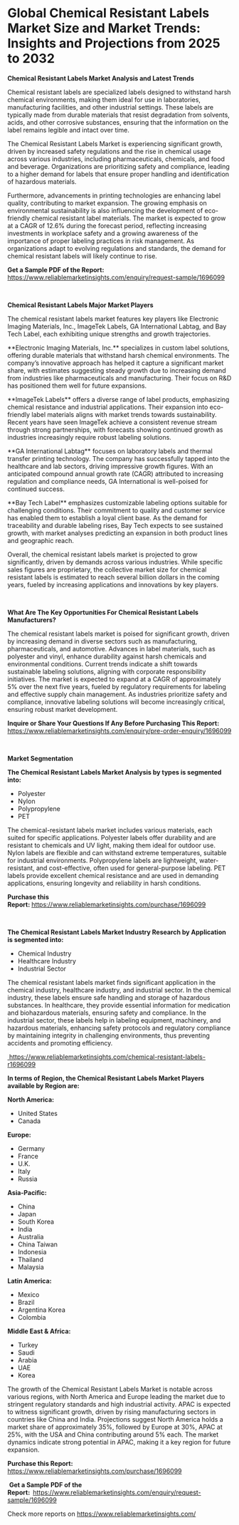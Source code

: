 <p><h1>Global Chemical Resistant Labels Market Size and Market Trends: Insights and Projections from 2025 to 2032</h1></p><p><strong>Chemical Resistant Labels Market Analysis and Latest Trends</strong></p>
<p><p>Chemical resistant labels are specialized labels designed to withstand harsh chemical environments, making them ideal for use in laboratories, manufacturing facilities, and other industrial settings. These labels are typically made from durable materials that resist degradation from solvents, acids, and other corrosive substances, ensuring that the information on the label remains legible and intact over time.</p><p>The Chemical Resistant Labels Market is experiencing significant growth, driven by increased safety regulations and the rise in chemical usage across various industries, including pharmaceuticals, chemicals, and food and beverage. Organizations are prioritizing safety and compliance, leading to a higher demand for labels that ensure proper handling and identification of hazardous materials. </p><p>Furthermore, advancements in printing technologies are enhancing label quality, contributing to market expansion. The growing emphasis on environmental sustainability is also influencing the development of eco-friendly chemical resistant label materials. The market is expected to grow at a CAGR of 12.6% during the forecast period, reflecting increasing investments in workplace safety and a growing awareness of the importance of proper labeling practices in risk management. As organizations adapt to evolving regulations and standards, the demand for chemical resistant labels will likely continue to rise.</p></p>
<p><strong>Get a Sample PDF of the Report:&nbsp;</strong> <a href="https://www.reliablemarketinsights.com/enquiry/request-sample/1696099?utm_campaign=3314&utm_medium=2&utm_source=Github&utm_content=ia&utm_term=27032025&utm_id=chemical-resistant-labels">https://www.reliablemarketinsights.com/enquiry/request-sample/1696099</a></p>
<p>&nbsp;</p>
<p><strong>Chemical Resistant Labels Major Market Players</strong></p>
<p><p>The chemical resistant labels market features key players like Electronic Imaging Materials, Inc., ImageTek Labels, GA International Labtag, and Bay Tech Label, each exhibiting unique strengths and growth trajectories.</p><p>**Electronic Imaging Materials, Inc.** specializes in custom label solutions, offering durable materials that withstand harsh chemical environments. The company’s innovative approach has helped it capture a significant market share, with estimates suggesting steady growth due to increasing demand from industries like pharmaceuticals and manufacturing. Their focus on R&D has positioned them well for future expansions.</p><p>**ImageTek Labels** offers a diverse range of label products, emphasizing chemical resistance and industrial applications. Their expansion into eco-friendly label materials aligns with market trends towards sustainability. Recent years have seen ImageTek achieve a consistent revenue stream through strong partnerships, with forecasts showing continued growth as industries increasingly require robust labeling solutions.</p><p>**GA International Labtag** focuses on laboratory labels and thermal transfer printing technology. The company has successfully tapped into the healthcare and lab sectors, driving impressive growth figures. With an anticipated compound annual growth rate (CAGR) attributed to increasing regulation and compliance needs, GA International is well-poised for continued success.</p><p>**Bay Tech Label** emphasizes customizable labeling options suitable for challenging conditions. Their commitment to quality and customer service has enabled them to establish a loyal client base. As the demand for traceability and durable labeling rises, Bay Tech expects to see sustained growth, with market analyses predicting an expansion in both product lines and geographic reach.</p><p>Overall, the chemical resistant labels market is projected to grow significantly, driven by demands across various industries. While specific sales figures are proprietary, the collective market size for chemical resistant labels is estimated to reach several billion dollars in the coming years, fueled by increasing applications and innovations by key players.</p></p>
<p>&nbsp;</p>
<p><strong>What Are The Key Opportunities For Chemical Resistant Labels Manufacturers?</strong></p>
<p><p>The chemical resistant labels market is poised for significant growth, driven by increasing demand in diverse sectors such as manufacturing, pharmaceuticals, and automotive. Advances in label materials, such as polyester and vinyl, enhance durability against harsh chemicals and environmental conditions. Current trends indicate a shift towards sustainable labeling solutions, aligning with corporate responsibility initiatives. The market is expected to expand at a CAGR of approximately 5% over the next five years, fueled by regulatory requirements for labeling and effective supply chain management. As industries prioritize safety and compliance, innovative labeling solutions will become increasingly critical, ensuring robust market development.</p></p>
<p><strong>Inquire or Share Your Questions If Any Before Purchasing This Report:</strong> <a href="https://www.reliablemarketinsights.com/enquiry/pre-order-enquiry/1696099?utm_campaign=3314&utm_medium=2&utm_source=Github&utm_content=ia&utm_term=27032025&utm_id=chemical-resistant-labels">https://www.reliablemarketinsights.com/enquiry/pre-order-enquiry/1696099</a></p>
<p>&nbsp;</p>
<p><strong>Market Segmentation</strong></p>
<p><strong>The Chemical Resistant Labels Market Analysis by types is segmented into:</strong></p>
<p><ul><li>Polyester</li><li>Nylon</li><li>Polypropylene</li><li>PET</li></ul></p>
<p><p>The chemical-resistant labels market includes various materials, each suited for specific applications. Polyester labels offer durability and are resistant to chemicals and UV light, making them ideal for outdoor use. Nylon labels are flexible and can withstand extreme temperatures, suitable for industrial environments. Polypropylene labels are lightweight, water-resistant, and cost-effective, often used for general-purpose labeling. PET labels provide excellent chemical resistance and are used in demanding applications, ensuring longevity and reliability in harsh conditions.</p></p>
<p><strong>Purchase this Report:&nbsp;</strong><a href="https://www.reliablemarketinsights.com/purchase/1696099?utm_campaign=3314&utm_medium=2&utm_source=Github&utm_content=ia&utm_term=27032025&utm_id=chemical-resistant-labels">https://www.reliablemarketinsights.com/purchase/1696099</a></p>
<p>&nbsp;</p>
<p><strong>The Chemical Resistant Labels Market Industry Research by Application is segmented into:</strong></p>
<p><ul><li>Chemical Industry</li><li>Healthcare Industry</li><li>Industrial Sector</li></ul></p>
<p><p>The chemical resistant labels market finds significant application in the chemical industry, healthcare industry, and industrial sector. In the chemical industry, these labels ensure safe handling and storage of hazardous substances. In healthcare, they provide essential information for medication and biohazardous materials, ensuring safety and compliance. In the industrial sector, these labels help in labeling equipment, machinery, and hazardous materials, enhancing safety protocols and regulatory compliance by maintaining integrity in challenging environments, thus preventing accidents and promoting efficiency.</p></p>
<p><a href="https://www.reliablemarketinsights.com/chemical-resistant-labels-r1696099?utm_campaign=3314&utm_medium=2&utm_source=Github&utm_content=ia&utm_term=27032025&utm_id=chemical-resistant-labels">&nbsp;https://www.reliablemarketinsights.com/chemical-resistant-labels-r1696099</a></p>
<p><strong>In terms of Region, the Chemical Resistant Labels Market Players available by Region are:</strong></p>
<p>
    <p> <strong> North America: </strong>
        <ul>
            <li>United States</li>
            <li>Canada</li>
        </ul>
        </p> 
    <p> <strong> Europe: </strong>
        <ul>
            <li>Germany</li>
            <li>France</li>
            <li>U.K.</li>
            <li>Italy</li>
            <li>Russia</li>
        </ul>
        </p> 
    <p> <strong> Asia-Pacific: </strong>
        <ul>
            <li>China</li>
            <li>Japan</li>
            <li>South Korea</li>
            <li>India</li>
            <li>Australia</li>
            <li>China Taiwan</li>
            <li>Indonesia</li>
            <li>Thailand</li>
            <li>Malaysia</li>
        </ul>
        </p> 
    <p> <strong> Latin America: </strong>
        <ul>
            <li>Mexico</li>
            <li>Brazil</li>
            <li>Argentina Korea</li>
            <li>Colombia</li>
        </ul>
        </p> 
    <p> <strong> Middle East & Africa: </strong>
        <ul>
            <li>Turkey</li>
            <li>Saudi</li>
            <li>Arabia</li>
            <li>UAE</li>
            <li>Korea</li>
        </ul>
    </p>
    </p>
<p><p>The growth of the Chemical Resistant Labels Market is notable across various regions, with North America and Europe leading the market due to stringent regulatory standards and high industrial activity. APAC is expected to witness significant growth, driven by rising manufacturing sectors in countries like China and India. Projections suggest North America holds a market share of approximately 35%, followed by Europe at 30%, APAC at 25%, with the USA and China contributing around 5% each. The market dynamics indicate strong potential in APAC, making it a key region for future expansion.</p></p>
<p><strong>Purchase this Report: </strong><a href="https://www.reliablemarketinsights.com/purchase/1696099?utm_campaign=3314&utm_medium=2&utm_source=Github&utm_content=ia&utm_term=27032025&utm_id=chemical-resistant-labels">https://www.reliablemarketinsights.com/purchase/1696099</a></p>
<p>&nbsp;<strong>Get a Sample PDF of the Report:&nbsp;&nbsp;</strong><a href="https://www.reliablemarketinsights.com/enquiry/request-sample/1696099?utm_campaign=3314&utm_medium=2&utm_source=Github&utm_content=ia&utm_term=27032025&utm_id=chemical-resistant-labels">https://www.reliablemarketinsights.com/enquiry/request-sample/1696099</a></p>
<p><strong></strong></p>
<p>Check more reports on <a href="https://www.reliablemarketinsights.com/?utm_campaign=3314&utm_medium=2&utm_source=Github&utm_content=ia&utm_term=27032025&utm_id=chemical-resistant-labels">https://www.reliablemarketinsights.com/</a></p>